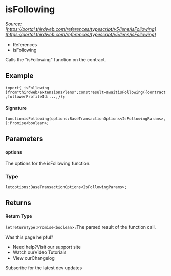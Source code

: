 # isFollowing

*Source: [https://portal.thirdweb.com/references/typescript/v5/lens/isFollowing](https://portal.thirdweb.com/references/typescript/v5/lens/isFollowing)*

* References
* isFollowing

Calls the "isFollowing" function on the contract.

## Example

`import{ isFollowing }from"thirdweb/extensions/lens";constresult=awaitisFollowing({contract,followerProfileId:...,});`
#### Signature

`functionisFollowing(options:BaseTransactionOptions<IsFollowingParams>,):Promise<boolean>;`
## Parameters

#### options

The options for the isFollowing function.

### Type

`letoptions:BaseTransactionOptions<IsFollowingParams>;`
## Returns

#### Return Type

`letreturnType:Promise<boolean>;`The parsed result of the function call.

Was this page helpful?

* Need help?Visit our support site
* Watch ourVideo Tutorials
* View ourChangelog

Subscribe for the latest dev updates

